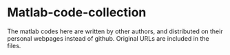 # Matlab-code-collection
The matlab codes here are written by other authors, and distributed on their personal webpages instead of github. Original URLs are included in the files.
